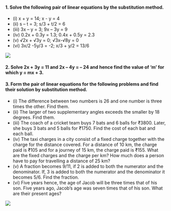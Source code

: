 #### 1. Solve the following pair of linear equations by the substitution method.
* (i) x + y = 14; x - y = 4
* (ii) s – t = 3; s/3 + t/2 = 6
* (iii) 3x – y = 3; 9x – 3y = 9
* (iv) 0.2x + 0.3y = 1.3; 0.4x + 0.5y = 2.3
* (v) √2x + √3y = 0; √3x-√8y = 0
* (vi) 3x/2 -5y/3 = -2; x/3 + y/2 = 13/6

[![](https://img.youtube.com/vi/kDu0zotm1pg/0.jpg)](https://www.youtube.com/watch?v=kDu0zotm1pg)

#### 2. Solve 2x + 3y = 11 and 2x – 4y = – 24 and hence find the value of ‘m’ for which y = mx + 3.

#### 3. Form the pair of linear equations for the following problems and find their solution by substitution method.
* (i) The difference between two numbers is 26 and one number is three times the other. Find them.
* (ii) The larger of two supplementary angles exceeds the smaller by 18 degrees. Find them.
* (iii) The coach of a cricket team buys 7 bats and 6 balls for ₹3800. Later, she buys 3 bats and 5 balls for ₹1750. Find the cost of each bat and each ball.
* (iv) The taxi charges in a city consist of a fixed charge together with the charge for the distance covered. For a distance of 10 km, the charge paid is ₹105 and for a journey of 15 km, the charge paid is ₹155. What are the fixed charges and the charge per km? How much does a person have to pay for travelling a distance of
25 km?
* (v) A fraction becomes 9/11, if 2 is added to both the numerator and the denominator. If, 3 is added to both the numerator and the denominator it becomes 5/6. Find the fraction.
* (vi) Five years hence, the age of Jacob will be three times that of his son. Five years ago, Jacob’s age was seven times that of his son. What are their present ages?

[![](https://img.youtube.com/vi/53ktiGJBiFM/0.jpg)](https://www.youtube.com/watch?v=53ktiGJBiFM)
